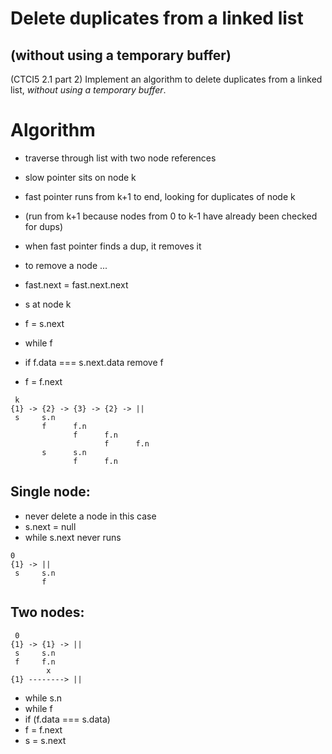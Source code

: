 # Delete duplicates from a linked list
## (without using a temporary buffer)

(CTCI5 2.1 part 2) Implement an algorithm to delete duplicates from a linked list,
_without using a temporary buffer_.

# Algorithm

- traverse through list with two node references
- slow pointer sits on node k
- fast pointer runs from k+1 to end, looking for duplicates of node k
- (run from k+1 because nodes from 0 to k-1 have already been checked for dups)
- when fast pointer finds a dup, it removes it
- to remove a node ...
- fast.next = fast.next.next

- s at node k
- f = s.next
- while f
- if f.data === s.next.data remove f
- f = f.next

```
 k
{1} -> {2} -> {3} -> {2} -> ||
 s     s.n
       f      f.n
              f      f.n
                     f      f.n
       s      s.n
              f      f.n
```

## Single node:
- never delete a node in this case
- s.next = null
- while s.next never runs
```
0
{1} -> ||
 s     s.n
       f
```

## Two nodes:

```
 0
{1} -> {1} -> ||
 s     s.n
 f     f.n
        x
{1} --------> ||
```

- while s.n
- while f
- if (f.data === s.data)
- f = f.next
- s = s.next























